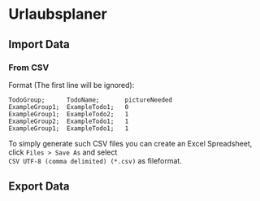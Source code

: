 # Urlaubsplaner

## Import Data
### From CSV

Format (The first line will be ignored):
```
TodoGroup;      TodoName;       pictureNeeded
ExampleGroup1;  ExampleTodo1;   0
ExampleGroup1;  ExampleTodo2;   1
ExampleGroup2;  ExampleTodo1;   1
ExampleGroup1;  ExampleTodo1;   1
```
To simply generate such CSV files you can create an Excel Spreadsheet, click `Files > Save As` and select  
`CSV UTF-8 (comma delimited) (*.csv)` as fileformat.

## Export Data
